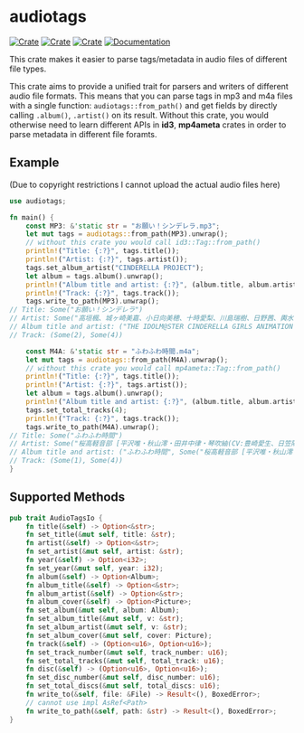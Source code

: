 # audiotags

[![Crate](https://img.shields.io/crates/v/audiotags.svg)](https://crates.io/crates/audiotags)
[![Crate](https://img.shields.io/crates/d/audiotags.svg)](https://crates.io/crates/audiotags)
[![Crate](https://img.shields.io/crates/l/audiotags.svg)](https://crates.io/crates/audiotags)
[![Documentation](https://docs.rs/audiotags/badge.svg)](https://docs.rs/audiotags/)

This crate makes it easier to parse tags/metadata in audio files of different file types.

This crate aims to provide a unified trait for parsers and writers of different audio file formats. This means that you can parse tags in mp3 and m4a files with a single function: `audiotags::from_path()` and get fields by directly calling `.album()`, `.artist()` on its result. Without this crate, you would otherwise need to learn different APIs in **id3**, **mp4ameta** crates in order to parse metadata in different file foramts.

## Example

(Due to copyright restrictions I cannot upload the actual audio files here)

```rust
use audiotags;

fn main() {
    const MP3: &'static str = "お願い！シンデレラ.mp3";
    let mut tags = audiotags::from_path(MP3).unwrap();
    // without this crate you would call id3::Tag::from_path()
    println!("Title: {:?}", tags.title());
    println!("Artist: {:?}", tags.artist());
    tags.set_album_artist("CINDERELLA PROJECT");
    let album = tags.album().unwrap();
    println!("Album title and artist: {:?}", (album.title, album.artist));
    println!("Track: {:?}", tags.track());
    tags.write_to_path(MP3).unwrap();
// Title: Some("お願い！シンデレラ")
// Artist: Some("高垣楓、城ヶ崎美嘉、小日向美穂、十時愛梨、川島瑞樹、日野茜、輿水幸子、佐久間まゆ、白坂小梅")
// Album title and artist: ("THE IDOLM@STER CINDERELLA GIRLS ANIMATION PROJECT 01 Star!!", Some("CINDERELLA PROJECT"))
// Track: (Some(2), Some(4))

    const M4A: &'static str = "ふわふわ時間.m4a";
    let mut tags = audiotags::from_path(M4A).unwrap();
    // without this crate you would call mp4ameta::Tag::from_path()
    println!("Title: {:?}", tags.title());
    println!("Artist: {:?}", tags.artist());
    let album = tags.album().unwrap();
    println!("Album title and artist: {:?}", (album.title, album.artist));
    tags.set_total_tracks(4);
    println!("Track: {:?}", tags.track());
    tags.write_to_path(M4A).unwrap();
// Title: Some("ふわふわ時間")
// Artist: Some("桜高軽音部 [平沢唯・秋山澪・田井中律・琴吹紬(CV:豊崎愛生、日笠陽子、佐藤聡美、寿美菜子)]")
// Album title and artist: ("ふわふわ時間", Some("桜高軽音部 [平沢唯・秋山澪・田井中律・琴吹紬(CV:豊崎愛生、日笠陽子、佐藤聡美、寿美菜子)]"))
// Track: (Some(1), Some(4))
}
```

## Supported Methods

```rust
pub trait AudioTagsIo {
    fn title(&self) -> Option<&str>;
    fn set_title(&mut self, title: &str);
    fn artist(&self) -> Option<&str>;
    fn set_artist(&mut self, artist: &str);
    fn year(&self) -> Option<i32>;
    fn set_year(&mut self, year: i32);
    fn album(&self) -> Option<Album>;
    fn album_title(&self) -> Option<&str>;
    fn album_artist(&self) -> Option<&str>;
    fn album_cover(&self) -> Option<Picture>;
    fn set_album(&mut self, album: Album);
    fn set_album_title(&mut self, v: &str);
    fn set_album_artist(&mut self, v: &str);
    fn set_album_cover(&mut self, cover: Picture);
    fn track(&self) -> (Option<u16>, Option<u16>);
    fn set_track_number(&mut self, track_number: u16);
    fn set_total_tracks(&mut self, total_track: u16);
    fn disc(&self) -> (Option<u16>, Option<u16>);
    fn set_disc_number(&mut self, disc_number: u16);
    fn set_total_discs(&mut self, total_discs: u16);
    fn write_to(&self, file: &File) -> Result<(), BoxedError>;
    // cannot use impl AsRef<Path>
    fn write_to_path(&self, path: &str) -> Result<(), BoxedError>;
}
```